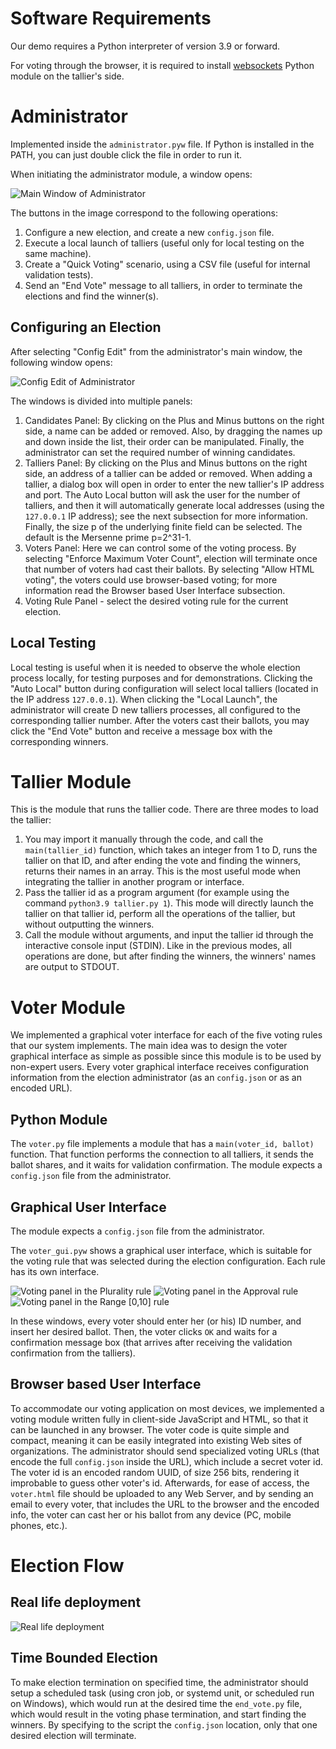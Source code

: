 # Software Requirements
Our demo requires a Python interpreter of version 3.9 or forward. 

For voting through the browser, it is required to install [websockets](https://pypi.org/project/websockets/) Python module on the tallier's side.

# Administrator
Implemented inside the `administrator.pyw` file. If Python is installed in the PATH, you can just double click the file in order to run it.

When initiating the administrator module, a window opens:

![Main Window of Administrator](https://raw.githubusercontent.com/arthurzam/SecureVoting/master/screenshots/Administrator_MainWindow.png)

The buttons in the image correspond to the following operations:
 1. Configure a new election, and create a new `config.json` file.
 2. Execute a local launch of talliers (useful only for local testing on the same machine).
 3. Create a "Quick Voting" scenario, using a CSV file (useful for internal validation tests).
 4. Send an "End Vote" message to all talliers, in order to terminate the elections and find the winner(s).

## Configuring an Election
After selecting "Config Edit" from the administrator's main window, the following window opens:

![Config Edit of Administrator](https://raw.githubusercontent.com/arthurzam/SecureVoting/master/screenshots/Administrator_ConfigurationEditor.png)

The windows is divided into multiple panels:
 1. Candidates Panel: By clicking on the Plus and Minus buttons on the right side, a name can be added or removed. Also, by dragging the names up and down inside the list, their order can be manipulated. Finally, the administrator can set the required number of winning candidates.
 2. Talliers Panel: By clicking on the Plus and Minus buttons on the right side, an address of a tallier can be added or removed. When adding a tallier, a dialog box will open in order to enter the new tallier's IP address and port. The Auto Local button will ask the user for the number of talliers, and then it will automatically generate local addresses (using the `127.0.0.1` IP address); see the next subsection for more information. Finally, the size p of the underlying finite field can be selected. The default is the Mersenne prime p=2^31-1.
 3. Voters Panel: Here we can control some of the voting process. By selecting "Enforce Maximum Voter Count", election will terminate once that number of voters had cast their ballots. By selecting "Allow HTML voting", the voters could use browser-based voting; for more information read the Browser based User Interface subsection.
 4. Voting Rule Panel - select the desired voting rule for the current election.

## Local Testing
Local testing is useful when it is needed to observe the whole election process locally, for testing purposes and for demonstrations. Clicking the "Auto Local" button during configuration will select local talliers (located in the
IP address `127.0.0.1`). When clicking the "Local Launch", the administrator will create D new talliers processes, all configured to the corresponding tallier number. After the voters cast their ballots, you may click the "End Vote" button and receive a message box with the corresponding winners.

# Tallier Module
This is the module that runs the tallier code. There are three modes to load the tallier:

 1. You may import it manually through the code, and call the `main(tallier_id)` function, which takes an integer from 1 to D, runs the tallier on that ID, and after ending the vote and finding the winners, returns their names in an array. This is the most useful mode when integrating the tallier in another program or interface.
 2. Pass the tallier id as a program argument (for example using the command `python3.9 tallier.py 1`). This mode will directly launch the tallier on that tallier id, perform all the operations of the tallier, but without outputting the winners.
 3. Call the module without arguments, and input the tallier id through the interactive console input (STDIN). Like in the previous modes, all operations are done, but after finding the winners, the winners' names are output to STDOUT.

# Voter Module
We implemented a graphical voter interface for each of the five voting rules that our system implements. The main idea was to design the voter graphical interface as simple as possible since this module is to be used by non-expert users. Every voter graphical interface receives configuration information from the election administrator (as an `config.json` or as an encoded URL).

## Python Module
The `voter.py` file implements a module that has a `main(voter_id, ballot)` function. That function performs the connection to all talliers, it sends the ballot shares, and it waits for validation confirmation. 
The module expects a `config.json` file from the administrator.

## Graphical User Interface
The module expects a `config.json` file from the administrator.

The `voter_gui.pyw` shows a graphical user interface, which is suitable for the voting rule that was selected during the election configuration. Each rule has its own interface. 

   ![Voting panel in the Plurality rule](https://raw.githubusercontent.com/arthurzam/SecureVoting/master/screenshots/Voter_Plurality.png) ![Voting panel in the Approval rule](https://raw.githubusercontent.com/arthurzam/SecureVoting/master/screenshots/Voter_Approval.png) ![Voting panel in the Range [0,10] rule](https://raw.githubusercontent.com/arthurzam/SecureVoting/master/screenshots/Voter_Range.png)

In these windows, every voter should enter her (or his) ID number, and insert her desired ballot. Then, the voter clicks `OK` and waits for a confirmation message box (that arrives after receiving the validation confirmation from the talliers).

## Browser based User Interface
To accommodate our voting application on most devices, we implemented a voting module written fully in client-side JavaScript and HTML, so that it can be launched in any browser. The voter code is quite simple and compact, meaning it can be easily integrated into existing Web sites of organizations.
The administrator should send specialized voting URLs (that encode the full `config.json` inside the URL), which include a secret voter id. The voter id is an encoded random UUID, of size 256 bits, rendering it improbable to guess other voter's id. Afterwards, for ease of access, the `voter.html` file should be uploaded to any Web Server, and by sending an email to every voter, that includes
the URL to the browser and the encoded info, the voter can cast her or his ballot from any device (PC, mobile phones, etc.).

# Election Flow
## Real life deployment
   ![Real life deployment](https://raw.githubusercontent.com/arthurzam/SecureVoting/master/screenshots/flow_realLifeDeployment.svg)

## Time Bounded Election
To make election termination on specified time, the administrator should setup a scheduled task (using cron job, or systemd unit, or scheduled run on Windows), which would run at the desired time the `end_vote.py` file, which would result in the voting phase termination, and start finding the winners. By specifying to the script the `config.json` location, only that one desired election will terminate.
